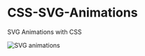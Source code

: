 # CSS-SVG-Animations
SVG Animations with CSS 

![SVG animations](https://user-images.githubusercontent.com/85313841/195847974-49f90d3b-2c97-4088-9248-e9322f69e3a4.gif)
